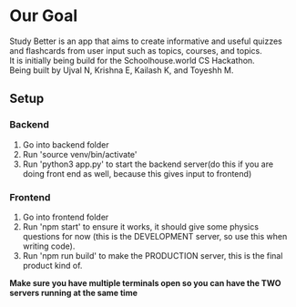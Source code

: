# Our Goal
Study Better is an app that aims to create informative and useful quizzes and flashcards from user input such as topics, courses, and topics.<br>
It is initially being build for the Schoolhouse.world CS Hackathon.<br>
Being built by Ujval N, Krishna E, Kailash K, and Toyeshh M.

## Setup
### Backend
1. Go into backend folder
2. Run 'source venv/bin/activate'
3. Run 'python3 app.py' to start the backend server(do this if you are doing front end as well, because this gives input to frontend)

### Frontend
1. Go into frontend folder
2. Run 'npm start' to ensure it works, it should give some physics questions for now (this is the DEVELOPMENT server, so use this when writing code).
3. Run 'npm run build' to make the PRODUCTION server, this is the final product kind of.

**Make sure you have multiple terminals open so you can have the TWO servers running at the same time**
